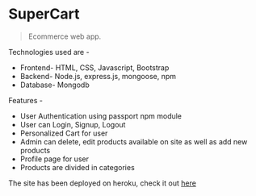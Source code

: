 # SuperCart
> Ecommerce web app.

Technologies used are -
- Frontend- HTML, CSS, Javascript, Bootstrap
- Backend- Node.js, express.js, mongoose, npm
- Database- Mongodb

Features - 
- User Authentication using passport npm module
- User can Login, Signup, Logout
- Personalized Cart for user
- Admin can delete, edit products available on site as well as add new products
- Profile page for user
- Products are divided in categories

The site has been deployed on heroku, check it out [here](https://still-shore-94133.herokuapp.com/)
